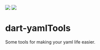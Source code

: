 [![](https://img.shields.io/pub/v/yamltools)](https://pub.dev/packages/yamltools)
[![](https://img.shields.io/pub/v/yamltools?color=orange&include_prereleases&label=pub%20prerelease)](https://pub.dev/packages/yamltools)

# dart-yamlTools
Some tools for making your yaml life easier.
